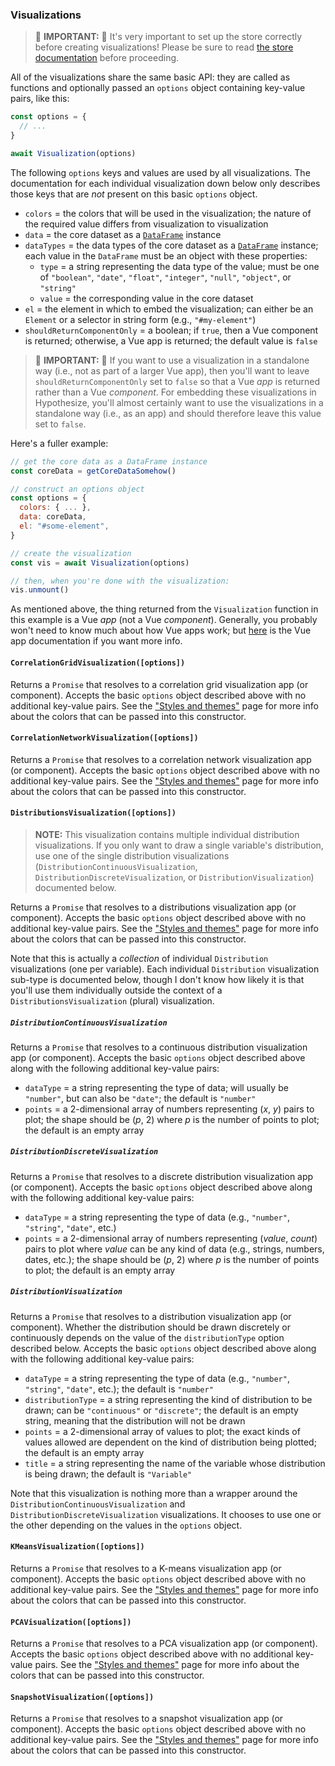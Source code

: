 ### Visualizations

> 🚨 **IMPORTANT:** 🚨 It's very important to set up the store correctly before creating visualizations! Please be sure to read [the store documentation](../store/index.md) before proceeding.

All of the visualizations share the same basic API: they are called as functions and optionally passed an `options` object containing key-value pairs, like this:

<!-- prettier-ignore -->
```js
const options = {
  // ...
}

await Visualization(options)
```

The following `options` keys and values are used by all visualizations. The documentation for each individual visualization down below only describes those keys that are _not_ present on this basic `options` object.

- `colors` = the colors that will be used in the visualization; the nature of the required value differs from visualization to visualization
- `data` = the core dataset as a [`DataFrame`](https://github.com/jrc03c/monorepo/tree/main/packages/js-math-tools#dataframex) instance
- `dataTypes` = the data types of the core dataset as a [`DataFrame`](https://github.com/jrc03c/monorepo/tree/main/packages/js-math-tools#dataframex) instance; each value in the `DataFrame` must be an object with these properties:
  - `type` = a string representing the data type of the value; must be one of `"boolean"`, `"date"`, `"float"`, `"integer"`, `"null"`, `"object"`, or `"string"`
  - `value` = the corresponding value in the core dataset
- `el` = the element in which to embed the visualization; can either be an `Element` or a selector in string form (e.g., `"#my-element"`)
- `shouldReturnComponentOnly` = a boolean; if `true`, then a Vue component is returned; otherwise, a Vue app is returned; the default value is `false`

> 🚨 **IMPORTANT:** 🚨 If you want to use a visualization in a standalone way (i.e., not as part of a larger Vue app), then you'll want to leave `shouldReturnComponentOnly` set to `false` so that a Vue _app_ is returned rather than a Vue _component_. For embedding these visualizations in Hypothesize, you'll almost certainly want to use the visualizations in a standalone way (i.e., as an app) and should therefore leave this value set to `false`.

Here's a fuller example:

<!-- prettier-ignore -->
```js
// get the core data as a DataFrame instance
const coreData = getCoreDataSomehow()

// construct an options object
const options = {
  colors: { ... },
  data: coreData,
  el: "#some-element",
}

// create the visualization
const vis = await Visualization(options)

// then, when you're done with the visualization:
vis.unmount()
```

As mentioned above, the thing returned from the `Visualization` function in this example is a Vue _app_ (not a Vue _component_). Generally, you probably won't need to know much about how Vue apps work; but [here](https://vuejs.org/api/application.html) is the Vue app documentation if you want more info.

#### `CorrelationGridVisualization([options])`

Returns a `Promise` that resolves to a correlation grid visualization app (or component). Accepts the basic `options` object described above with no additional key-value pairs. See the ["Styles and themes"](../styles-and-themes/index.md#correlationsgridvisualization) page for more info about the colors that can be passed into this constructor.

#### `CorrelationNetworkVisualization([options])`

Returns a `Promise` that resolves to a correlation network visualization app (or component). Accepts the basic `options` object described above with no additional key-value pairs. See the ["Styles and themes"](../styles-and-themes/index.md#correlationsnetworkvisualization) page for more info about the colors that can be passed into this constructor.

#### `DistributionsVisualization([options])`

> **NOTE:** This visualization contains multiple individual distribution visualizations. If you only want to draw a single variable's distribution, use one of the single distribution visualizations (`DistributionContinuousVisualization`, `DistributionDiscreteVisualization`, or `DistributionVisualization`) documented below.

Returns a `Promise` that resolves to a distributions visualization app (or component). Accepts the basic `options` object described above with no additional key-value pairs. See the ["Styles and themes"](../styles-and-themes/index.md#distributionsvisualization) page for more info about the colors that can be passed into this constructor.

Note that this is actually a _collection_ of individual `Distribution` visualizations (one per variable). Each individual `Distribution` visualization sub-type is documented below, though I don't know how likely it is that you'll use them individually outside the context of a `DistributionsVisualization` (plural) visualization.

##### `DistributionContinuousVisualization`

Returns a `Promise` that resolves to a continuous distribution visualization app (or component). Accepts the basic `options` object described above along with the following additional key-value pairs:

- `dataType` = a string representing the type of data; will usually be `"number"`, but can also be `"date"`; the default is `"number"`
- `points` = a 2-dimensional array of numbers representing (_x_, _y_) pairs to plot; the shape should be (_p_, 2) where _p_ is the number of points to plot; the default is an empty array

##### `DistributionDiscreteVisualization`

Returns a `Promise` that resolves to a discrete distribution visualization app (or component). Accepts the basic `options` object described above along with the following additional key-value pairs:

- `dataType` = a string representing the type of data (e.g., `"number"`, `"string"`, `"date"`, etc.)
- `points` = a 2-dimensional array of numbers representing (_value_, _count_) pairs to plot where _value_ can be any kind of data (e.g., strings, numbers, dates, etc.); the shape should be (_p_, 2) where _p_ is the number of points to plot; the default is an empty array

##### `DistributionVisualization`

Returns a `Promise` that resolves to a distribution visualization app (or component). Whether the distribution should be drawn discretely or continuously depends on the value of the `distributionType` option described below. Accepts the basic `options` object described above along with the following additional key-value pairs:

- `dataType` = a string representing the type of data (e.g., `"number"`, `"string"`, `"date"`, etc.); the default is `"number"`
- `distributionType` = a string representing the kind of distribution to be drawn; can be `"continuous"` or `"discrete"`; the default is an empty string, meaning that the distribution will not be drawn
- `points` = a 2-dimensional array of values to plot; the exact kinds of values allowed are dependent on the kind of distribution being plotted; the default is an empty array
- `title` = a string representing the name of the variable whose distribution is being drawn; the default is `"Variable"`

Note that this visualization is nothing more than a wrapper around the `DistributionContinuousVisualization` and `DistributionDiscreteVisualization` visualizations. It chooses to use one or the other depending on the values in the `options` object.

#### `KMeansVisualization([options])`

Returns a `Promise` that resolves to a K-means visualization app (or component). Accepts the basic `options` object described above with no additional key-value pairs. See the ["Styles and themes"](../styles-and-themes/index.md#kmeansvisualization) page for more info about the colors that can be passed into this constructor.

#### `PCAVisualization([options])`

Returns a `Promise` that resolves to a PCA visualization app (or component). Accepts the basic `options` object described above with no additional key-value pairs. See the ["Styles and themes"](../styles-and-themes/index.md#pcavisualization) page for more info about the colors that can be passed into this constructor.

#### `SnapshotVisualization([options])`

Returns a `Promise` that resolves to a snapshot visualization app (or component). Accepts the basic `options` object described above with no additional key-value pairs. See the ["Styles and themes"](../styles-and-themes/index.md#snapshotvisualization) page for more info about the colors that can be passed into this constructor.

